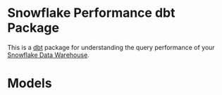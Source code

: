 # Snowflake Performance dbt Package

This is a [dbt](http://getdbt.com) package for understanding the query performance of your [Snowflake Data Warehouse](https://www.snowflake.com).

# Models

